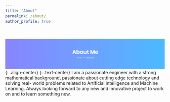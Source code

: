 ```yaml
---
title: "About"
permalink: /about/
author_profile: true

---
```

  ![image-left](/images/about.jpg){: .align-center}
  {: .text-center}
  I am a passionate engineer with a strong mathematical background,
  passionate about cutting edge technology and solving real- world
  problems related to Artificial intelligence and Machine Learning.
  Always looking forward to any new and innovative project  to work
  on and to learn something new.
